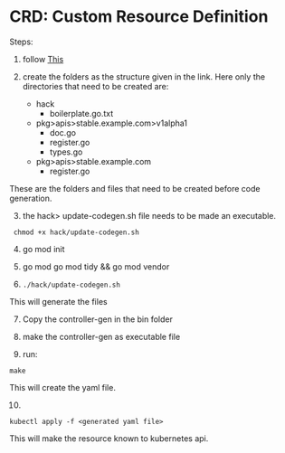 # CRD: Custom Resource Definition
Steps:

1) follow [This](https://www.openshift.com/blog/kubernetes-deep-dive-code-generation-customresources)

2) create the folders as the structure given in the link. Here only the directories that need to be created are:
   - hack
     - boilerplate.go.txt
   - pkg>apis>stable.example.com>v1alpha1
        - doc.go
        - register.go
        - types.go
   - pkg>apis>stable.example.com
        - register.go
    
These are the folders and files that need to be created before code generation.
      
3) the hack> update-codegen.sh file needs to be made an executable.
```
 chmod +x hack/update-codegen.sh 
```
4) go mod init
   
5) go mod go mod tidy && go mod vendor
   
6) ```
   ./hack/update-codegen.sh
   ```
This will generate the files

7) Copy the controller-gen in the bin folder

8) make the controller-gen as executable file

9) run:
```
make
```
This will create the yaml file.

10) 
```
kubectl apply -f <generated yaml file>
```
This will make the resource known to kubernetes api.

